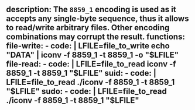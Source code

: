 description: The `8859_1` encoding is used as it accepts any single-byte sequence, thus it allows to read/write arbitrary files. Other encoding combinations may corrupt the result.
functions:
  file-write:
    - code: |
        LFILE=file_to_write
        echo "DATA" | iconv -f 8859_1 -t 8859_1 -o "$LFILE"
  file-read:
    - code: |
        LFILE=file_to_read
        iconv -f 8859_1 -t 8859_1 "$LFILE"
  suid:
    - code: |
        LFILE=file_to_read
        ./iconv -f 8859_1 -t 8859_1 "$LFILE"
  sudo:
    - code: |
        LFILE=file_to_read
        ./iconv -f 8859_1 -t 8859_1 "$LFILE"
---
